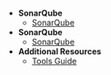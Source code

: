- **SonarQube**
  - [SonarQube](sonarqube/sonarqube-overview)
- **SonarQube**
  - [SonarQube](sonarqube/sonarqube-overview)
- **Additional Resources**
  - [Tools Guide](https://docs.developer.tech.gov.sg/docs/ship-hats-tools-guide/#/tools-overview)